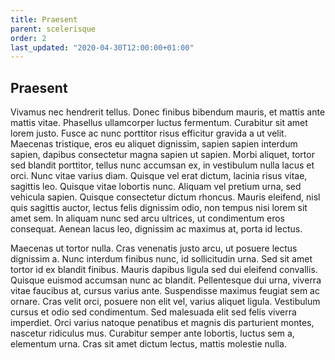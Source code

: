 ```yaml
---
title: Praesent
parent: scelerisque
order: 2
last_updated: "2020-04-30T12:00:00+01:00"
---
```

## Praesent

Vivamus nec hendrerit tellus. Donec finibus bibendum mauris, et mattis ante mattis vitae. Phasellus ullamcorper luctus fermentum. Curabitur sit amet lorem justo. Fusce ac nunc porttitor risus efficitur gravida a ut velit. Maecenas tristique, eros eu aliquet dignissim, sapien sapien interdum sapien, dapibus consectetur magna sapien ut sapien. Morbi aliquet, tortor sed blandit porttitor, tellus nunc accumsan ex, in vestibulum nulla lacus et orci. Nunc vitae varius diam. Quisque vel erat dictum, lacinia risus vitae, sagittis leo. Quisque vitae lobortis nunc. Aliquam vel pretium urna, sed vehicula sapien. Quisque consectetur dictum rhoncus. Mauris eleifend, nisl quis sagittis auctor, lectus felis dignissim odio, non tempus nisi lorem sit amet sem. In aliquam nunc sed arcu ultrices, ut condimentum eros consequat. Aenean lacus leo, dignissim ac maximus at, porta id lectus.

Maecenas ut tortor nulla. Cras venenatis justo arcu, ut posuere lectus dignissim a. Nunc interdum finibus nunc, id sollicitudin urna. Sed sit amet tortor id ex blandit finibus. Mauris dapibus ligula sed dui eleifend convallis. Quisque euismod accumsan nunc ac blandit. Pellentesque dui urna, viverra vitae faucibus at, cursus varius ante. Suspendisse maximus feugiat sem ac ornare. Cras velit orci, posuere non elit vel, varius aliquet ligula. Vestibulum cursus et odio sed condimentum. Sed malesuada elit sed felis viverra imperdiet. Orci varius natoque penatibus et magnis dis parturient montes, nascetur ridiculus mus. Curabitur semper ante lobortis, luctus sem a, elementum urna. Cras sit amet dictum lectus, mattis molestie nulla.